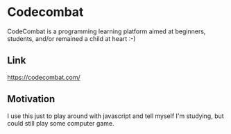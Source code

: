 # Codecombat
CodeCombat is a programming learning platform aimed at beginners, students, and/or remained a child at heart :-)

## Link
https://codecombat.com/

## Motivation
I use this just to play around with javascript and tell myself I'm studying, but could still play some computer game.
